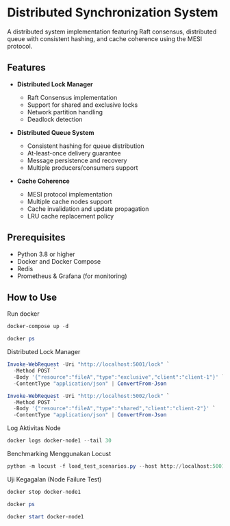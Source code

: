 # Distributed Synchronization System

A distributed system implementation featuring Raft consensus, distributed queue with consistent hashing, and cache coherence using the MESI protocol.

## Features

- **Distributed Lock Manager**
  - Raft Consensus implementation
  - Support for shared and exclusive locks
  - Network partition handling
  - Deadlock detection

- **Distributed Queue System**
  - Consistent hashing for queue distribution
  - At-least-once delivery guarantee
  - Message persistence and recovery
  - Multiple producers/consumers support

- **Cache Coherence**
  - MESI protocol implementation
  - Multiple cache nodes support
  - Cache invalidation and update propagation
  - LRU cache replacement policy

## Prerequisites

- Python 3.8 or higher
- Docker and Docker Compose
- Redis
- Prometheus & Grafana (for monitoring)

## How to Use
Run docker
```powershell
docker-compose up -d
```

```powershell
docker ps
```

Distributed Lock Manager
```powershell
Invoke-WebRequest -Uri "http://localhost:5001/lock" `
  -Method POST `
  -Body '{"resource":"fileA","type":"exclusive","client":"client-1"}' `
  -ContentType "application/json" | ConvertFrom-Json
```

```powershell
Invoke-WebRequest -Uri "http://localhost:5002/lock" `
  -Method POST `
  -Body '{"resource":"fileA","type":"shared","client":"client-2"}' `
  -ContentType "application/json" | ConvertFrom-Json
```

Log Aktivitas Node
```powershell
docker logs docker-node1 --tail 30
```

Benchmarking Menggunakan Locust
```powershell
python -m locust -f load_test_scenarios.py --host http://localhost:5001
```

Uji Kegagalan (Node Failure Test)
```powershell
docker stop docker-node1
```

```powershell
docker ps
```

```powershell
docker start docker-node1
```
